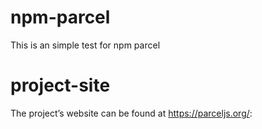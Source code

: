 # npm-parcel
This is an simple test for npm parcel

# project-site
The project’s website can be found at https://parceljs.org/:

